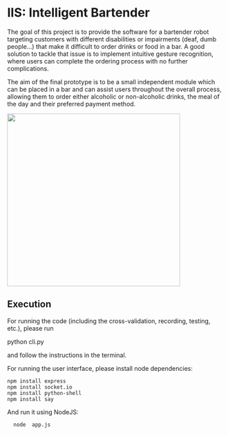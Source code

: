 # IIS: Intelligent Bartender

The goal of this project is to provide the software for a bartender robot targeting customers with different disabilities or impairments (deaf, dumb people…) that make it difficult to order drinks or food in a bar. A good solution to tackle that issue is to implement intuitive gesture recognition, where users can complete the ordering process with no further complications. 

The aim of the final prototype is to be a small independent module which can be placed in a bar and can assist users throughout the overall process, allowing them to order either alcoholic or non-alcoholic drinks, the meal of the day and their preferred payment method. 

<img src="http://i.imgur.com/EDpSrvI.png" align="center"  width="400px" >

Execution
---------

For running the code (including the cross-validation, recording, testing, etc.), please run 

python cli.py 

and follow the instructions in the terminal.

For running the user interface, please install node dependencies:
```
npm install express
npm install socket.io
npm install python-shell
npm install say
```

And run it using NodeJS:

```
  node  app.js
```

